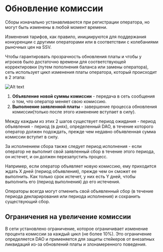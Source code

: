 # Обновление комиссии

Сборы изначально устанавливаются при регистрации оператора, но могут быть изменены в любой момент времени.

Изменения тарифов, как правило, инициируются для поддержания конкуренции с другими операторами или в соответствии с
колебаниями рыночных цен на SSV.

Чтобы гарантировать прозрачность обновления платы и чтобы у игроков было достаточно времени для соответствующей
корректировки (путем пополнения баланса или замены оператора), сеть использует цикл изменения платы оператора, который
происходит в 2 этапа:

![Alt text](/img/ssv/ssv_oreprtor_01.png)

1. **Объявление новой суммы комиссии** - передача в сеть сообщения о том, что оператор меняет свою комиссию.
2. **Выполнение заявленной платы** - завершение процесса обновления комиссии(только после этого изменение вступает в
   силу).

Между каждым из этих 2 шагов существует период ожидания - период объявления - период (в днях), определенный DAO, в
течение которого оператор должен подождать, прежде чем недавно объявленная сумма комиссии вступит в силу.

За исполнением сбора также следует период исполнения - если оператор не выполнит свой заявленный сбор в течение этого
периода, он истечет, и он должен перезапустить процесс.

Например, если оператор объявляет новую комиссию, ему приходится ждать X дней (период объявления), прежде чем он сможет
ее выполнить. Как только срок истечет, у них есть Y дней, чтобы выполнить его (период выполнения) до его истечения.

Операторы всегда могут отменить свой объявленный сбор (в течение периода декларирования или периода исполнения) и
сохранить существующий сбор.

## Ограничения на увеличение комиссии

В сети установлено ограничение, которое ограничивает изменение процента комиссии за каждый цикл (не более 10%). Это
ограничение определяется DAO и применяется для защиты стейкеров от внезапных ликвидаций из-за обновлений платы и
злонамеренного поведения.
